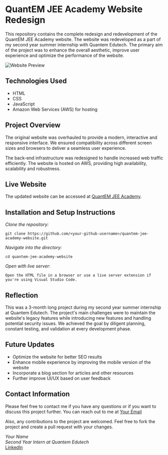 # QuantEM JEE Academy Website Redesign

This repository contains the complete redesign and redevelopment of the QuantEM JEE Academy website. The website was redeveloped as a part of my second year summer internship with Quantem Edutech. The primary aim of the project was to enhance the overall aesthetic, improve user experience and optimize the performance of the website.

![Website Preview](preview.png)

## Technologies Used

- HTML
- CSS
- JavaScript
- Amazon Web Services (AWS) for hosting

## Project Overview

The original website was overhauled to provide a modern, interactive and responsive interface. We ensured compatibility across different screen sizes and browsers to deliver a seamless user experience.

The back-end infrastructure was redesigned to handle increased web traffic efficiently. The website is hosted on AWS, providing high availability, scalability and robustness.

## Live Website

The updated website can be accessed at [QuantEM JEE Academy](https://quantemjeeacademy.com/).

## Installation and Setup Instructions

*Clone the repository:*
```shell
git clone https://github.com/<your-github-username>/quantem-jee-academy-website.git
```
*Navigate into the directory:*
```shell
cd quantem-jee-academy-website
```
*Open with live server:*
```shell
Open the HTML file in a browser or use a live server extension if you're using Visual Studio Code.
```
## Reflection

This was a 3-month long project during my second year summer internship at Quantem Edutech. The project's main challenges were to maintain the website's legacy features while introducing new features and handling potential security issues. We achieved the goal by diligent planning, constant testing, and validation at every development phase.

## Future Updates

- Optimize the website for better SEO results
- Enhance mobile experience by improving the mobile version of the website
- Incorporate a blog section for articles and other resources
- Further improve UI/UX based on user feedback

## Contact Information

Please feel free to contact me if you have any questions or if you want to discuss this project further. You can reach out to me at [Your Email](mailto:youremail@gmail.com)

Also, any contributions to the project are welcomed. Feel free to fork the project and create a pull request with your changes.

*Your Name*  
*Second Year Intern at Quantem Edutech*  
[LinkedIn](https://www.linkedin.com/in/your-linkedin-profile/)
